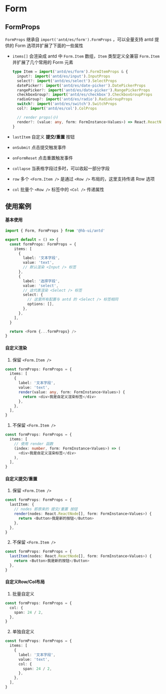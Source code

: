 # Form

## FormProps

`FormProps` 继承自 `import('antd/es/form').FormProps` ，可以全量支持 antd 提供的  Form 选项并扩展了下面的一些属性

- `items[]` 会渲染成 antd 中 `Form.Item` 数组，`Item` 类型定义全兼容 `Form.Item` 并扩展了几个常用的 Form 元素

  ```ts
  type Item = import('antd/es/form').FormItemProps & {
    input?: import('antd/es/input').InputProps
    select?: import('antd/es/select').SelectProps
    datePicker?: import('antd/es/date-picker').DatePickerProps
    rangePicker?: import('antd/es/date-picker').RangePickerProps
    checkboxGroup?: import('antd/es/checkbox').CheckboxGroupProps
    radioGroup?: import('antd/es/radio').RadioGroupProps
    switch?: import('antd/es/switch').SwitchProps
    col?: import('antd/es/col').ColProps

    // render props(小)
    render?: (value: any, form: FormInstance<Values>) => React.ReactNode
  }
  ```

- `lastItem` 自定义 **提交/重置** 按钮
- `onSubmit` 点击提交触发事件
- `onFormReset` 点击重置触发事件
- `collapse` 当表格字段过多时，可以收起一部分字段
- `row` 多个 `<Form.Item />` 是通过 `<Row />` 布局的，这里支持传递 Row 选项
- `col` 批量个 `<Row />` 标签中的 `<Col />` 传递属性


## 使用案例

#### 基本使用

```ts
import { Form, FormProps } from '@hb-ui/antd'

export default = () => {
  const formProps: FormProps = {
    items: [
      {
        label: '文本字段',
        value: 'text',
        // 默认渲染 <Input /> 标签
      },
      {
        label: '选择字段',
        value: 'select',
        // 这代表渲染 <Select /> 标签
        select: {
          // 这里所有配置与 antd 的 <Select /> 标签相同
          options: [],
        },
      },
    ],
  }

  return <Form {...formProps} />
}
```

#### 自定义渲染

1. 保留 `<Form.Item />`

```ts
const formProps: FormProps = {
  items: [
    {
      label: '文本字段',
      value: 'text',
      render(value: any, form: FormInstance<Values>) {
        return <div>我是自定义渲染标签</div>
      },
    },
  ],
}
```

1. 不保留 `<Form.Item />`

```ts
const formProps: FormProps = {
  items: [
    // 使用 render 函数
    (index: number, form: FormInstance<Values>) => (
      <div>我是自定义渲染标签</div>
    ),
  ],
}
```

#### 自定义提交/重置

1. 保留 `<Form.Item />`

```ts
const formProps: FormProps = {
  lastItem: {
    // nodes 即原来的 提交/重置 按钮
    render(nodes: React.ReactNode[], form: FormInstance<Values>) {
      return <Button>我是新的按钮</Button>
    },
  },
}
```

2. 不保留 `<Form.Item />`

```ts
const formProps: FormProps = {
  lastItem(nodes: React.ReactNode[], form: FormInstance<Values>) {
    return <Button>我是新的按钮</Button>
  },
}
```

#### 自定义Row/Col布局

1. 批量自定义

```ts
const formProps: FormProps = {
  col: {
    span: 24 / 2,
  },
}
```

2. 单独自定义

```ts
const formProps: FormProps = {
  items: [
    {
      label: '文本字段',
      value: 'text',
      col: {
        span: 24 / 2,
      },
    },
  ],
}
